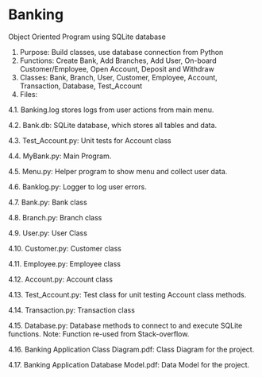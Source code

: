 # Banking
Object Oriented Program using SQLite database
1. Purpose: Build classes, use database connection from Python
2. Functions: Create Bank, Add Branches, Add User, On-board Customer/Employee, Open Account, Deposit and Withdraw
3. Classes: Bank, Branch, User, Customer, Employee, Account, Transaction, Database, Test_Account
4. Files: 

4.1. Banking.log stores logs from user actions from main menu.

4.2. Bank.db: SQLite database, which stores all tables and data.

4.3. Test_Account.py: Unit tests for Account class

4.4. MyBank.py: Main Program. 

4.5. Menu.py: Helper program to show menu and collect user data.

4.6. Banklog.py: Logger to log user errors.

4.7. Bank.py: Bank class

4.8. Branch.py: Branch class

4.9. User.py: User Class

4.10. Customer.py: Customer class

4.11. Employee.py: Employee class

4.12. Account.py: Account class

4.13. Test_Account.py: Test class for unit testing Account class methods.

4.14. Transaction.py: Transaction class

4.15. Database.py: Database methods to connect to and execute SQLite functions. Note: Function re-used from Stack-overflow.

4.16. Banking Application Class Diagram.pdf: Class Diagram for the project.

4.17. Banking Application Database Model.pdf: Data Model for the project.
